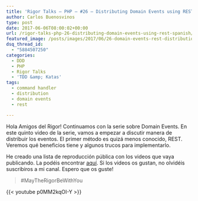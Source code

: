 ```yaml
---
title: 'Rigor Talks – PHP – #26 – Distributing Domain Events using REST (Spanish)'
author: Carlos Buenosvinos
type: post
date: 2017-06-06T08:00:02+00:00
url: /rigor-talks-php-26-distributing-domain-events-using-rest-spanish/
featured_image: /posts/images/2017/06/26-domain-events-rest-distribution-title.png
dsq_thread_id:
  - "5884507250"
categories:
  - DDD
  - PHP
  - Rigor Talks
  - 'TDD &amp; Katas'
tags:
  - command handler
  - distribution
  - domain events
  - rest

---
```

Hola Amigos del Rigor! Continuamos con la serie sobre Domain Events. En este quinto video de la serie, vamos a empezar a discutir manera de distribuir los eventos. El primer método es quizá menos conocido, REST. Veremos qué beneficios tiene y algunos trucos para implementarlo.

He creado una lista de reproducción pública con los videos que vaya publicando. La podéis encontrar <a href="https://www.youtube.com/playlist?list=PLfgj7DYkKH3Cd8bdu5SIHGYXh_bPV2idP" target="_blank" rel="noopener noreferrer">aquí</a>. Si los videos os gustan, no olvidéis suscribiros a mi canal. Espero que os guste!

> #MayTheRigorBeWithYou

<!--more-->

{{< youtube p0MM2kqOI-Y >}}